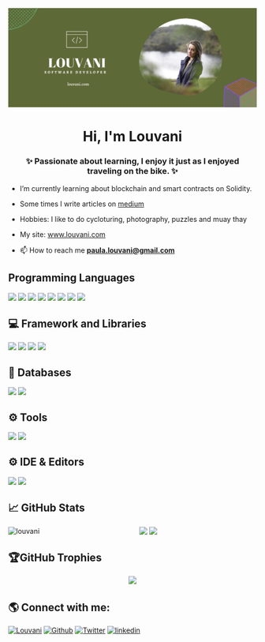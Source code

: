 <img src="./Louvani's-banner.png" />
<!-- <img src="https://raw.githubusercontent.com/kasuken/kasuken/master/BannerGitHub.png" alt="Emanuele Bartolesi - software engineer, content creator and community organizer"> -->
<h1 align="center">Hi, I'm Louvani</h1>
<h3 align="center"> ✨ Passionate about learning, I enjoy it just as I enjoyed traveling on the bike. ✨ </h3>

<!-- ## ✨ Current situation -->


- I’m currently learning about blockchain and smart contracts on Solidity.

- Some times I write articles on [medium](https://louvani.medium.com/)

- Hobbies: I like to do cycloturing, photography, puzzles and muay thay

- My site: <a href="https://www.louvani.com/" target="_blank">www.louvani.com</a>
- 📫 How to reach me **paula.louvani@gmail.com**

## Programming Languages
<p align="left">
  <img src="https://img.shields.io/badge/C-323330?style=for-the-badge&logo=c&logoColor=white" />
  <img src="https://img.shields.io/badge/Python-323330?style=for-the-badge&logo=python&logoColor=white" />
  <img src="https://img.shields.io/badge/JavaScript-323330?style=for-the-badge&logo=javascript&logoColor=F7DF1E" />
  <img src="https://img.shields.io/badge/NodeJs-323330?style=for-the-badge&logo=node&logoColor=F7DF1E" />
  <img src="https://img.shields.io/badge/Solidity-323330?style=for-the-badge&logo=solidity&logoColor=F7DF1E" />
  <img src="https://img.shields.io/badge/HTML5-E34F26?style=for-the-badge&logo=html5&logoColor=white" />
  <img src="https://img.shields.io/badge/CSS3-1572B6?style=for-the-badge&logo=css3&logoColor=white" />
  <img src="https://img.shields.io/badge/json-5E5C5C?style=for-the-badge&logo=json&logoColor=white" />
</p>

## 💻 Framework and Libraries
<p align="left">
  <img src="https://img.shields.io/badge/React-20232A?style=for-the-badge&logo=react&logoColor=61DAFB" />
  <img src="https://img.shields.io/badge/Bootstrap-563D7C?style=for-the-badge&logo=bootstrap&logoColor=white" />
  <img src="https://img.shields.io/badge/jQuery-0769AD?style=for-the-badge&logo=jquery&logoColor=white" />
  <img src="https://img.shields.io/badge/Express-5E5C5C?style=for-the-badge&logo=express&logoColor=white" />
</p>

## 💾 Databases
<p align="left">
  <img src="https://img.shields.io/badge/MongoDB-%234ea94b.svg?style=for-the-badge&logo=mongodb&logoColor=white" />
  <img src="https://img.shields.io/badge/MySQL-%2307405e.svg?style=for-the-badge&logo=mysql&logoColor=white" />
</p>

## ⚙️ Tools
<p align="left">
  <img src="https://img.shields.io/badge/Webpack-black?style=for-the-badge&logo=webpack&logoColor=5849BE" />
  <img src="https://img.shields.io/badge/Postman-FF6C37?style=for-the-badge&logo=postman&logoColor=white" />
</p>

## ⚙️ IDE & Editors
<p align="left">
  <img src="https://img.shields.io/badge/Visual_Studio_Code-0078D4?style=for-the-badge&logo=visual%20studio%20code&logoColor=white" />
  <img src="https://img.shields.io/badge/Vim-%234ea94b.svg?style=for-the-badge&logo=Vim&logoColor=white" />
</p>


## 📈 GitHub Stats

<p align="center" style="witdh:100%">
<img align="left" src="https://github-readme-stats.vercel.app/api/top-langs?username=louvani&theme=dracula&hide_border=fals&show_icons=true&locale=en" alt="louvani" />
<img src="https://github-readme-stats.vercel.app/api?username=louvani&theme=dracula&hide_border=false&include_all_commits=false&count_private=true" />
<img src="https://github-readme-streak-stats.herokuapp.com/?user=louvani&theme=dracula&hide_border=false" />
</p>


## 🏆GitHub Trophies
<p align="center" style="witdh:100%">
  <img src="https://github-profile-trophy.vercel.app/?username=louvani&theme=dracula&no-frame=false&no-bg=false&margin-w=4&row=1" />
</p>

## 🌎 Connect with me:

[<img alt="Louvani" src="https://img.shields.io/badge/My_Site-%234ea94b.svg?&style=for-the-badge&logoColor=white" />](https://www.louvani.com/)
[<img alt="Github" src="https://img.shields.io/badge/GitHub-%2312100E.svg?&style=for-the-badge&logo=Github&logoColor=white" />](https://github.com/louvani)
[<img alt="Twitter" src="https://img.shields.io/badge/twitter-%231DA1F2.svg?&style=for-the-badge&logo=twitter&logoColor=white" />](https://twitter.com/PaulaLouvani)
[<img alt="linkedin" src="https://img.shields.io/badge/linkedin-%230077B5.svg?&style=for-the-badge&logo=linkedin&logoColor=white" />](https://www.linkedin.com/in/paula-louvani/)


